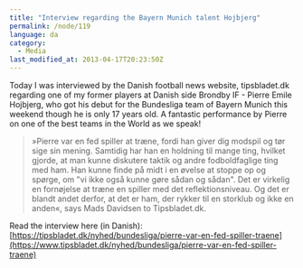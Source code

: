 ```yaml
---
title: "Interview regarding the Bayern Munich talent Hojbjerg"
permalink: /node/119
language: da
category:
  - Media
last_modified_at: 2013-04-17T20:23:50Z
---
```


Today I was interviewed by the Danish football news website, tipsbladet.dk regarding one of my former players at Danish side Brondby IF - Pierre Emile Hojbjerg, who got his debut for the Bundesliga team of Bayern Munich this weekend though he is only 17 years old. A fantastic performance by Pierre on one of the best teams in the World as we speak!

> »Pierre var en fed spiller at træne, fordi han giver dig modspil og tør sige sin mening. Samtidig har han en holdning til mange ting, hvilket gjorde, at man kunne diskutere taktik og andre fodboldfaglige ting med ham. Han kunne finde på midt i en øvelse at stoppe op og spørge, om "vi ikke også kunne gøre sådan og sådan". Det er virkelig en fornøjelse at træne en spiller med det reflektionsniveau. Og det er blandt andet derfor, at det er ham, der rykker til en storklub og ikke en anden«, says Mads Davidsen to Tipsbladet.dk.

Read the interview here (in Danish): [https://tipsbladet.dk/nyhed/bundesliga/pierre-var-en-fed-spiller-traene](https://www.tipsbladet.dk/nyhed/bundesliga/pierre-var-en-fed-spiller-traene)
